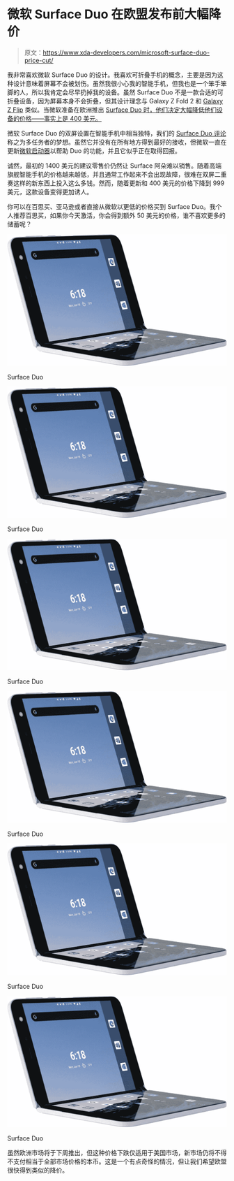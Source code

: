 # 微软 Surface Duo 在欧盟发布前大幅降价

> 原文：<https://www.xda-developers.com/microsoft-surface-duo-price-cut/>

我非常喜欢微软 Surface Duo 的设计。我喜欢可折叠手机的概念，主要是因为这种设计意味着屏幕不会被划伤。虽然我很小心我的智能手机，但我也是一个笨手笨脚的人，所以我肯定会尽早扔掉我的设备。虽然 Surface Duo 不是一款合适的可折叠设备，因为屏幕本身不会折叠，但其设计理念与 Galaxy Z Fold 2 和 [Galaxy Z Flip](https://www.xda-developers.com/galaxy-z-flip-price-drop/) 类似。当微软准备在欧洲推出 [Surface Duo 时，他们决定大幅降低他们设备的价格——事实上是 400 美元。](https://www.xda-developers.com/microsoft-is-bringing-surface-duo-to-more-countries-in-2021/)

微软 Surface Duo 的双屏设置在智能手机中相当独特，我们的 [Surface Duo 评论](https://www.xda-developers.com/microsoft-surface-duo-review/)称之为多任务者的梦想。虽然它并没有在所有地方得到最好的接收，但微软一直在更新[微软启动器](https://www.xda-developers.com/microsoft-launcher-updated-new-features-surface-duo/)以帮助 Duo 的功能，并且它似乎正在取得回报。

诚然，最初的 1400 美元的建议零售价仍然让 Surface 阿朵难以销售。随着高端旗舰智能手机的价格越来越低，并且通常工作起来不会出现故障，很难在双屏二重奏这样的新东西上投入这么多钱。然而，随着更新和 400 美元的价格下降到 999 美元，这款设备变得更加诱人。

你可以在百思买、亚马逊或者直接从微软以更低的价格买到 Surface Duo。我个人推荐百思买，如果你今天激活，你会得到额外 50 美元的价格，谁不喜欢更多的储蓄呢？

 <picture>![The Surface Duo is a unique premium Android ph with two high-resolution screens, a top-tier processor, and 6GB of RAM. It's great for multitasking and productivity.](img/e99cbfe3db4b502042beacbe14643da8.png)</picture> 

Surface Duo

 <picture>![The Surface Duo is a unique premium Android ph with two high-resolution screens, a top-tier processor, and 6GB of RAM. It's great for multitasking and productivity.](img/e99cbfe3db4b502042beacbe14643da8.png)</picture> 

Surface Duo

 <picture>![The Surface Duo is a unique premium Android ph with two high-resolution screens, a top-tier processor, and 6GB of RAM. It's great for multitasking and productivity.](img/e99cbfe3db4b502042beacbe14643da8.png)</picture> 

Surface Duo

 <picture>![The Surface Duo is a unique premium Android ph with two high-resolution screens, a top-tier processor, and 6GB of RAM. It's great for multitasking and productivity.](img/e99cbfe3db4b502042beacbe14643da8.png)</picture> 

Surface Duo

 <picture>![The Surface Duo is a unique premium Android ph with two high-resolution screens, a top-tier processor, and 6GB of RAM. It's great for multitasking and productivity.](img/e99cbfe3db4b502042beacbe14643da8.png)</picture> 

Surface Duo

 <picture>![The Surface Duo is a unique premium Android ph with two high-resolution screens, a top-tier processor, and 6GB of RAM. It's great for multitasking and productivity.](img/e99cbfe3db4b502042beacbe14643da8.png)</picture> 

Surface Duo

虽然欧洲市场将于下周推出，但这种价格下跌仅适用于美国市场，新市场仍将不得不支付相当于全部市场价格的本币。这是一个有点奇怪的情况，但让我们希望欧盟很快得到类似的降价。